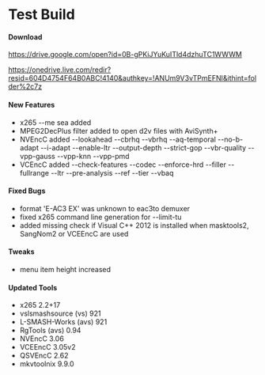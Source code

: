 # Test Build

#### Download

https://drive.google.com/open?id=0B-gPKiJYuKuITld4dzhuTC1WWWM

https://onedrive.live.com/redir?resid=604D4754F64B0ABC!4140&authkey=!ANUm9V3vTPmEFNI&ithint=folder%2c7z

#### New Features

- x265 --me sea added
- MPEG2DecPlus filter added to open d2v files with AviSynth+
- NVEncC added --lookahead --cbrhq --vbrhq --aq-temporal --no-b-adapt --i-adapt --enable-ltr --output-depth --strict-gop --vbr-quality --vpp-gauss --vpp-knn --vpp-pmd
- VCEncC added --check-features --codec --enforce-hrd --filler --fullrange --ltr --pre-analysis --ref --tier --vbaq

#### Fixed Bugs

- format 'E-AC3 EX' was unknown to eac3to demuxer
- fixed x265 command line generation for --limit-tu
- added missing check if Visual C++ 2012 is installed when masktools2, SangNom2 or VCEEncC are used

#### Tweaks

- menu item height increased

#### Updated Tools

- x265 2.2+17
- vslsmashsource (vs) 921
- L-SMASH-Works (avs) 921
- RgTools (avs) 0.94
- NVEncC 3.06
- VCEEncC 3.05v2
- QSVEncC 2.62
- mkvtoolnix 9.9.0